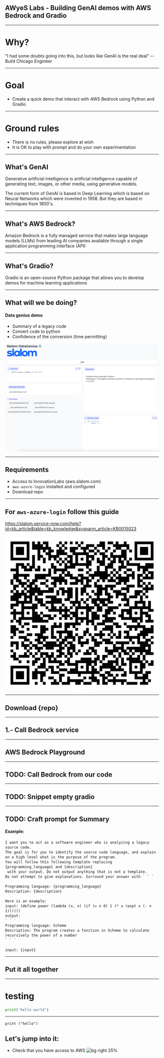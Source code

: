 
<!--
theme: custom
class: invert
size: 4:3
-->


<style>
  section {
    background-color: #000;
    background-image: url(img/build-logo.svg);
    background-size: 200px 100px;
    background-repeat: no-repeat;
    background-attachment: fixed;
    background-position: bottom left; 
}
</style>
<!-- -->

## AWyeS Labs - Building GenAI demos with AWS Bedrock and Gradio

---

# Why?

"I had some doubts going into this, but looks like GenAI is the real deal"
-- Build Chicago Engineer

---

# Goal

- Create a quick demo that interact with AWS Bedrock using Python and Gradio

---

# Ground rules

  - There is no rules, please explore at wish
  - It is OK to play with prompt and do your own experimentation

---

## What's GenAI

Generative artificial intelligence is artificial intelligence capable of generating text, images, or other media, using generative models.

The current form of GenAI is based in Deep Learning which is based on Neural Networks which were invented in 1958. But they are based in techniques from 1800's.

---

## What's AWS Bedrock?

Amazon Bedrock is a fully managed service that makes large language models (LLMs) from leading AI companies available through a single application programming interface (API)

---

## What's Gradio?

Gradio is an open-source Python package that allows you to develop demos for machine learning applications

---

## What will we be doing?

#### Data genius demo
- Summary of a legacy code
- Convert code to python
- Confidence of the conversion (time permitting)

![bg right width:450px](img/data-genius.png)

---

## Requirements

- Access to InnovationLabs (aws.slalom.com)
- `aws-azure-login` installed and configured
- Download repo

---

## For `aws-azure-login` follow this guide

https://slalom.service-now.com/help?id=kb_article&table=kb_knowledge&sysparm_article=KB0015023

![bg right width:450px](img/qr-login.png)

---

## Download {repo}


---

## 1.- Call Bedrock service

---

## AWS Bedrock Playground

---

## TODO: Call Bedrock from our code

---

## TODO: Snippet empty gradio

---

## TODO: Craft prompt for Summary

#### Example:

```
I want you to act as a software engineer who is analyzing a legacy source code.
The goal is for you to identify the source code language, and explain on a high level what is the purpose of the program.
You will follow this following template replacing {programming_language} and {description}
 with your output. Do not output anything that is not a template.
Do not attempt to give explanations. Surround your answer with ` ` `

Programming language: {programming_language}
Description: {description}

Here is an example:
input: (define power (lambda (x, n) (if (= n 0) 1 (* x (expt x (- n 1))))))
output:
` ` `
Programming language: Scheme
Description: The program creates a function in Scheme to calculate recursively the power of a number
` ` `

input: {input}
```

---

## Put it all together

---

# testing

```python
print('hello world')
```


---

```
print ("hello")
```


## Let's jump into it:
- Check that you have access to AWS 
![bg right 25%](https://github.com/marp-team.png)
